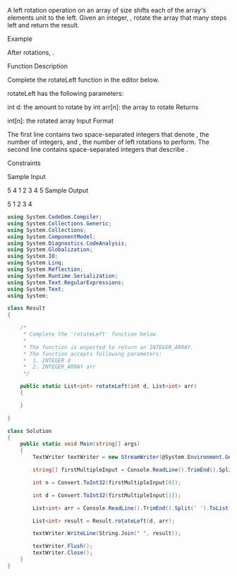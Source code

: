 A left rotation operation on an array of size  shifts each of the array's elements  unit to the left. Given an integer, , rotate the array that many steps left and return the result.

Example


After  rotations, .

Function Description

Complete the rotateLeft function in the editor below.

rotateLeft has the following parameters:

int d: the amount to rotate by
int arr[n]: the array to rotate
Returns

int[n]: the rotated array
Input Format

The first line contains two space-separated integers that denote , the number of integers, and , the number of left rotations to perform.
The second line contains  space-separated integers that describe .

Constraints

Sample Input

5 4
1 2 3 4 5
Sample Output

5 1 2 3 4

```csharp
using System.CodeDom.Compiler;
using System.Collections.Generic;
using System.Collections;
using System.ComponentModel;
using System.Diagnostics.CodeAnalysis;
using System.Globalization;
using System.IO;
using System.Linq;
using System.Reflection;
using System.Runtime.Serialization;
using System.Text.RegularExpressions;
using System.Text;
using System;

class Result
{

    /*
     * Complete the 'rotateLeft' function below.
     *
     * The function is expected to return an INTEGER_ARRAY.
     * The function accepts following parameters:
     *  1. INTEGER d
     *  2. INTEGER_ARRAY arr
     */

    public static List<int> rotateLeft(int d, List<int> arr)
    {

    }

}

class Solution
{
    public static void Main(string[] args)
    {
        TextWriter textWriter = new StreamWriter(@System.Environment.GetEnvironmentVariable("OUTPUT_PATH"), true);

        string[] firstMultipleInput = Console.ReadLine().TrimEnd().Split(' ');

        int n = Convert.ToInt32(firstMultipleInput[0]);

        int d = Convert.ToInt32(firstMultipleInput[1]);

        List<int> arr = Console.ReadLine().TrimEnd().Split(' ').ToList().Select(arrTemp => Convert.ToInt32(arrTemp)).ToList();

        List<int> result = Result.rotateLeft(d, arr);

        textWriter.WriteLine(String.Join(" ", result));

        textWriter.Flush();
        textWriter.Close();
    }
}

```
